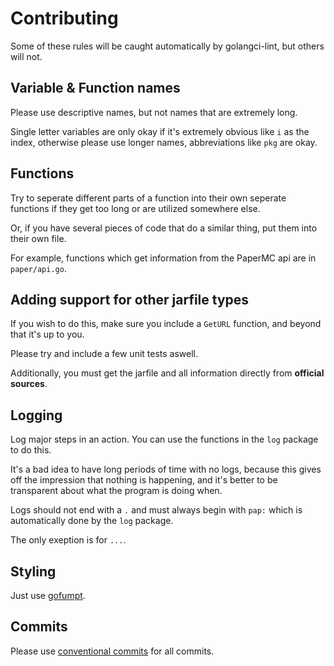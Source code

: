 # Contributing

Some of these rules will be caught automatically by golangci-lint, but others will not.

## Variable & Function names

Please use descriptive names, but not names that are extremely long.

Single letter variables are only okay if it's extremely obvious like `i` as the index, otherwise please use
longer names, abbreviations like `pkg` are okay.

## Functions

Try to seperate different parts of a function into their own seperate functions if they get too long or are utilized somewhere else.

Or, if you have several pieces of code that do a similar thing, put them into their own file.

For example, functions which get information from the PaperMC api are in `paper/api.go`.

## Adding support for other jarfile types

If you wish to do this, make sure you include a `GetURL` function, and beyond that it's up to you.

Please try and include a few unit tests aswell.

Additionally, you must get the jarfile and all information directly from **official sources**.

## Logging

Log major steps in an action. You can use the functions in the `log` package to do this.

It's a bad idea to have long periods of time with no logs, because this gives off the impression that nothing is happening,
and it's better to be transparent about what the program is doing when.

Logs should not end with a `.` and must always begin with `pap:` which is automatically done by the `log` package.

The only exeption is for `...`.

## Styling

Just use [gofumpt](https://github.com/mvdan/gofumpt).

## Commits

Please use [conventional commits](https://www.conventionalcommits.org/en/v1.0.0/) for all commits.
